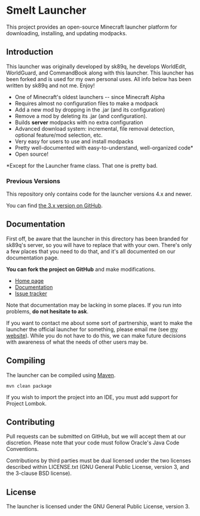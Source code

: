 Smelt Launcher
================

This project provides an open-source Minecraft launcher platform for downloading,
installing, and updating modpacks.

Introduction
------------

This launcher was originally developed by sk89q, he develops WorldEdit, WorldGuard, and CommandBook along with this launcher. This launcher has been forked and is used for my own personal uses. All info below has been written by sk89q and not me. Enjoy!

* One of Minecraft's oldest launchers -- since Minecraft Alpha
* Requires almost no configuration files to make a modpack
* Add a new mod by dropping in the .jar (and its configuration)
* Remove a mod by deleting its .jar (and configuration).
* Builds **server** modpacks with no extra configuration
* Advanced download system: incremental, file removal detection, optional feature/mod selection, etc.
* Very easy for users to use and install modpacks
* Pretty well-documented with easy-to-understand, well-organized code*
* Open source!

*Except for the Launcher frame class. That one is pretty bad.

### Previous Versions

This repository only contains code for the launcher versions 4.x and newer.

You can find [the 3.x version on GitHub](https://github.com/sk89q/skmclauncher).

Documentation
-------------

First off, be aware that the launcher in this directory has been branded for sk89q's
server, so you will have to replace that with your own. There's only a few places that
you need to do that, and it's all documented on our documentation page.

**You can fork the project on GitHub** and make modifications.

* [Home page](http://opensource.skcraft.com/)
* [Documentation](http://confluence.skcraft.com/display/LAUN/Launcher)
* [Issue tracker](http://issues.skcraft.com/browse/LAUN)

Note that documentation may be lacking in some places. If you run into problems,
**do not hesitate to ask**.

If you want to contact me about some sort of partnership, want to make the launcher
the official launcher for something, please email me (see
[my website](http://www.sk89q.com/contact/)). While you do not have to do this, we
can make future decisions with awareness of what the needs of other users may be.

Compiling
---------

The launcher can be compiled using [Maven](http://maven.apache.org/).

    mvn clean package

If you wish to import the project into an IDE, you must add support for
Project Lombok.

Contributing
------------

Pull requests can be submitted on GitHub, but we will accept them
at our discretion. Please note that your code must follow
Oracle's Java Code Conventions.

Contributions by third parties must be dual licensed under the two licenses
described within LICENSE.txt (GNU General Public License, version 3, and the
3-clause BSD license).


License
-------

The launcher is licensed under the GNU General Public License, version 3.
